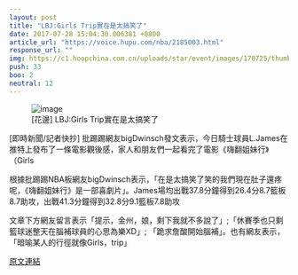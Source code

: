 ```yaml
---
layout: post
title: "LBJ:Girls Trip實在是太搞笑了"
date: 2017-07-28 15:04:30.006381 +0800
article_url: "https://voice.hupu.com/nba/2185003.html"
response_url: ""
img: https://c1.hoopchina.com.cn/uploads/star/event/images/170725/thumbnail-e027e3ee3f75dee921d33ef344587b40da439403.png
push: 33
boo: 2
neutral: 12
---
```


<figure>
<img src="https://c1.hoopchina.com.cn/uploads/star/event/images/170725/thumbnail-e027e3ee3f75dee921d33ef344587b40da439403.png" alt="image">
<figcaption>
[花邊] LBJ:Girls Trip實在是太搞笑了
</figcaption>
</figure>



[即時新聞/記者快抄] 批踢踢網友bigDwinsch發文表示，今日騎士球員L.James在推特上發布了一條電影觀後感，家人和朋友們一起看完了電影《嗨翻姐妹行》（Girls

根據批踢踢NBA板網友bigDwinsch表示，「在是太搞笑了笑的我們現在肚子還疼呢，《嗨翻姐妹行》是一部喜劇片」。James場均出戰37.8分鐘得到26.4分8.7籃板8.7助攻，出戰41.3分鐘得到32.8分9.1籃板7.8助攻

文章下方網友留言表示「提示，金州，娘，剩下我就不多說了」;「休賽季也只剩籃球迷整天在腦補球員的心思為樂XD」; 「跪求詹酸開始腦補」。也有網友表示，「暗喻某人的行徑就像Girls，trip」

<a href = "https://www.ptt.cc/bbs/NBA/M.1501027461.A.520.html">原文連結</a>

